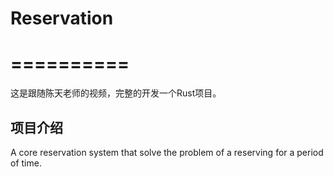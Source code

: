 # Reservation
# ==========
这是跟随陈天老师的视频，完整的开发一个Rust项目。

## 项目介绍
A core reservation system that solve the problem of a reserving for a period of time.
